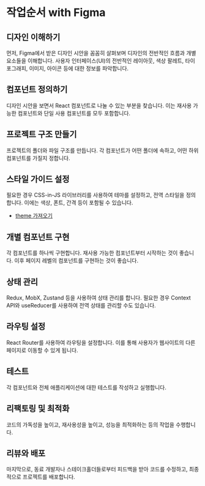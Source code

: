 
# 작업순서 with Figma

##  디자인 이해하기 
 먼저, Figma에서 받은 디자인 시안을 꼼꼼히 살펴보며 디자인의 전반적인 흐름과 개별 요소들을 이해합니다.
 사용자 인터페이스(UI)의 전반적인 레이아웃, 색상 팔레트, 타이포그래피, 이미지, 아이콘 등에 대한 정보를 파악합니다.
##  컴포넌트 정의하기 
  디자인 시안을 보면서 React 컴포넌트로 나눌 수 있는 부분을 찾습니다. 
  이는 재사용 가능한 컴포넌트와 단일 사용 컴포넌트를 모두 포함합니다.
## 프로젝트 구조 만들기 
  프로젝트의 폴더와 파일 구조를 만듭니다. 
  각 컴포넌트가 어떤 폴더에 속하고, 어떤 하위 컴포넌트를 가질지 정합니다.
## 스타일 가이드 설정 
  필요한 경우 CSS-in-JS 라이브러리를 사용하여 테마를 설정하고, 전역 스타일을 정의합니다. 
  이에는 색상, 폰트, 간격 등이 포함될 수 있습니다.
  - [theme 가져오기](https://www.figma.com/community/plugin/785619431629077634/Figma-Tailwindcss)
## 개별 컴포넌트 구현
  각 컴포넌트를 하나씩 구현합니다. 재사용 가능한 컴포넌트부터 시작하는 것이 좋습니다. 
  이후 페이지 레벨의 컴포넌트를 구현하는 것이 좋습니다.
## 상태 관리
  Redux, MobX, Zustand 등을 사용하여 상태 관리를 합니다. 
  필요한 경우 Context API와 useReducer를 사용하여 전역 상태를 관리할 수도 있습니다.
## 라우팅 설정 
  React Router를 사용하여 라우팅을 설정합니다. 
  이를 통해 사용자가 웹사이트의 다른 페이지로 이동할 수 있게 됩니다.
## 테스트 
  각 컴포넌트와 전체 애플리케이션에 대한 테스트를 작성하고 실행합니다.
## 리팩토링 및 최적화
  코드의 가독성을 높이고, 재사용성을 높이고, 성능을 최적화하는 등의 작업을 수행합니다.
## 리뷰와 배포
  마지막으로, 동료 개발자나 스테이크홀더들로부터 피드백을 받아 코드를 수정하고, 
  최종적으로 프로젝트를 배포합니다.
